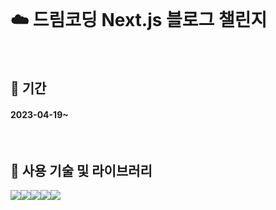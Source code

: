 <br />

# ☁️ 드림코딩 Next.js 블로그 챌린지

<br />

## 📅 기간

#### 2023-04-19~

<br />

## 🔧 사용 기술 및 라이브러리

<img src="https://img.shields.io/badge/react.js-61DAFB?style=for-the-badge&logo=react.js&logoColor=white"><img src="https://img.shields.io/badge/next.js-000000?style=for-the-badge&logo=next.js&logoColor=white"><img src="https://img.shields.io/badge/react_multi_carousel
-5BA745?style=for-the-badge&logo=react-multi-carousel
&logoColor=white"><img src="https://img.shields.io/badge/react-markdown-000000?style=for-the-badge&logo=&logoColor=white"><img src="https://img.shields.io/badge/vercel-000000?style=for-the-badge&logo=vercel&logoColor=white">
